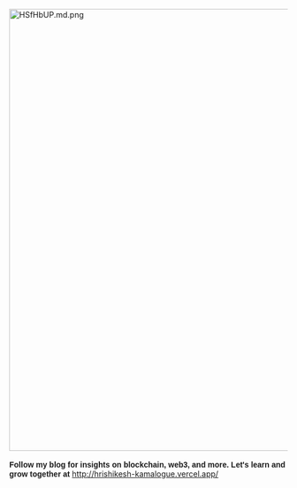 <!-- Add Google Fonts link in the head section -->
<head>
  <link href="https://fonts.googleapis.com/css?family=Poppins" rel="stylesheet">
</head>

<!-- Add HTML code in the body section -->
<body> 
  
<a href="http://hrishikesh-kamalogue.vercel.app/"><img src="https://iili.io/HSfHbUP.md.png" alt="HSfHbUP.md.png" width="800" border="0"></a> <br> <br>
  <span style="font-family: 'Poppins', sans-serif;"><strong>Follow my blog for insights on blockchain, web3, and more. Let's learn and grow together at </strong></span> <a href="https://hrishikesh-kamalogue.vercel.app" style="font-family: 'Poppins', sans-serif;">http://hrishikesh-kamalogue.vercel.app/</a>
</body>




